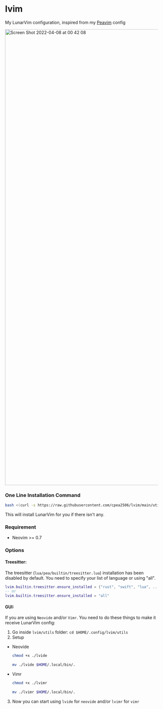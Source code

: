 # lvim

My LunarVim configuration, inspired from my [Peavim](https://github.com/cpea2506/peavim) config

<img width="1500"
     alt="Screen Shot 2022-04-08 at 00 42 08" 
     src="https://user-images.githubusercontent.com/42694704/162264344-6dcdf17a-b734-4e9d-bdd4-5442a18ca24c.png">

### One Line Installation Command

```bash
bash <(curl -s https://raw.githubusercontent.com/cpea2506/lvim/main/utils/install.sh)
```

This will install LunarVim for you if there isn't any.

### Requirement

- Neovim >= 0.7

### Options

#### Treesitter:

The treesitter (`lua/pea/builtin/treesitter.lua`) installation has been disabled by default. You need to specify
your list of language or using "all".

```lua
lvim.builtin.treesitter.ensure_installed = {"rust", "swift", "lua", ...}
-- or 
lvim.builtin.treesitter.ensure_installed = "all"
```

#### GUI:

If you are using `Neovide` and/or `Vimr`. You need to do these things to make it receive LunarVim config:

  1. Go inside `lvim/utils` folder: `cd $HOME/.config/lvim/utils`
  2. Setup
  - Neovide

    ```bash
    chmod +x ./lvide
  
    mv ./lvide $HOME/.local/bin/.
    ```
  - Vimr

    ```bash
    chmod +x ./lvimr
  
    mv ./lvimr $HOME/.local/bin/.
    ```
  
  3. Now you can start using `lvide` for `neovide` and/or `lvimr` for `vimr`

